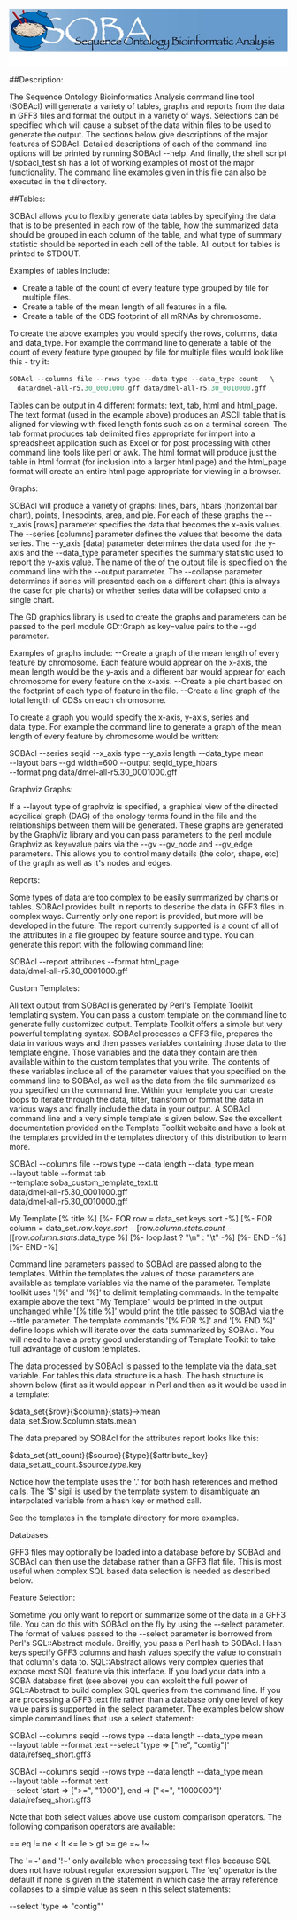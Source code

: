![logo](https://github.com/The-Sequence-Ontology/SOBA/blob/master/images/soba_header_bg.jpg)
 
##Description:

The Sequence Ontology Bioinformatics Analysis command line tool
(SOBAcl) will generate a variety of tables, graphs and reports from
the data in GFF3 files and format the output in a variety of ways.
Selections can be specified which will cause a subset of the data
within files to be used to generate the output. The sections below
give descriptions of the major features of SOBAcl.  Detailed
descriptions of each of the command line options will be printed by
running SOBAcl --help.  And finally, the shell script t/sobacl_test.sh
has a lot of working examples of most of the major functionality.  The
command line examples given in this file can also be executed in the t
directory.

##Tables:

SOBAcl allows you to flexibly generate data tables by specifying the
data that is to be presented in each row of the table, how the
summarized data should be grouped in each column of the table, and
what type of summary statistic should be reported in each cell of the
table.  All output for tables is printed to STDOUT.


Examples of tables include:
* Create a table of the count of every feature type grouped by
file for multiple files.
* Create a table of the mean length of all features in a file.
* Create a table of the CDS footprint of all mRNAs by chromosome.

To create the above examples you would specify the rows, columns, data
and data_type.  For example the command line to generate a table of
the count of every feature type grouped by file for multiple files
would look like this - try it:

```perl
SOBAcl --columns file --rows type --data type --data_type count   \
  data/dmel-all-r5.30_0001000.gff data/dmel-all-r5.30_0010000.gff 
```

Tables can be output in 4 different formats: text, tab, html and
html_page.  The text format (used in the example above) produces an
ASCII table that is aligned for viewing with fixed length fonts such
as on a terminal screen.  The tab format produces tab delimited files
appropriate for import into a spreadsheet application such as Excel or
for post processing with other command line tools like perl or awk.
The html format will produce just the table in html format (for
inclusion into a larger html page) and the html_page format will
create an entire html page appropriate for viewing in a browser.

Graphs:

SOBAcl will produce a variety of graphs: lines, bars, hbars
(horizontal bar chart), points, linespoints, area, and pie.  For each
of these graphs the --x_axis [rows] parameter specifies the data that
becomes the x-axis values. The --series [columns] parameter defines
the values that become the data series.  The --y_axis [data] parameter
determines the data used for the y-axis and the --data_type parameter
specifies the summary statistic used to report the y-axis value.  The
name of the of the output file is specified on the command line with
the --output parameter.  The --collapse parameter determines if series
will presented each on a different chart (this is always the case for
pie charts) or whether series data will be collapsed onto a single
chart.

The GD graphics library is used to create the graphs and parameters
can be passed to the perl module GD::Graph as key=value pairs to the
--gd parameter.

Examples of graphs include:
    --Create a graph of the mean length of every feature by
      chromosome.  Each feature would apprear on the x-axis, the mean
      length would be the y-axis and a different bar would apprear for
      each chromosome for every feature on the x-axis.
    --Create a pie chart based on the footprint of each type of feature
      in the file.
    --Create a line graph of the total length of CDSs on each
      chromosome.

To create a graph you would specify the x-axis, y-axis, series and
data_type.  For example the command line to generate a graph of the
mean length of every feature by chromosome would be written:

SOBAcl --series seqid --x_axis type --y_axis length --data_type mean \
       --layout bars --gd width=600 --output seqid_type_hbars        \
       --format png data/dmel-all-r5.30_0001000.gff

Graphviz Graphs:

If a --layout type of graphviz is specified, a graphical view of the
directed acycilical graph (DAG) of the onology terms found in the file
and the relationships between them will be generated.  These graphs
are generated by the GraphViz library and you can pass parameters to
the perl module Graphviz as key=value pairs via the --gv --gv_node and
--gv_edge parameters.  This allows you to control many details (the
color, shape, etc) of the graph as well as it's nodes and edges.

Reports:

Some types of data are too complex to be easily summarized by charts
or tables.  SOBAcl provides built in reports to describe the data in
GFF3 files in complex ways.  Currently only one report is provided,
but more will be developed in the future.  The report currently
supported is a count of all of the attributes in a file grouped by
feature source and type.  You can generate this report with the
following command line:

SOBAcl --report attributes --format html_page \
     data/dmel-all-r5.30_0001000.gff

Custom Templates:

All text output from SOBAcl is generated by Perl's Template Toolkit
templating system.  You can pass a custom template on the command line
to generate fully customized output.  Template Toolkit offers a simple
but very powerful templating syntax.  SOBAcl processes a GFF3 file,
prepares the data in various ways and then passes variables containing
those data to the template engine.  Those variables and the data they
contain are then available within to the custom templates that you
write.  The contents of these variables include all of the parameter
values that you specified on the command line to SOBAcl, as well as
the data from the file summarized as you specified on the command
line.  Within your template you can create loops to iterate through
the data, filter, transform or format the data in various ways and
finally include the data in your output.  A SOBAcl command line and
a very simple template is given below.  See the excellent
documentation provided on the Template Toolkit website and have a look
at the templates provided in the templates directory of this
distribution to learn more.

SOBAcl --columns file --rows type --data length --data_type mean \
       --layout table --format tab                               \
       --template soba_custom_template_text.tt                   \
       data/dmel-all-r5.30_0001000.gff                           \
       data/dmel-all-r5.30_0010000.gff

My Template
[% title %]
[%- FOR row = data_set.keys.sort -%]
[%- FOR column = data_set.$row.keys.sort -%]
[%- data_set.$row.$column.stats.count -%]
[%- "\t" -%]
[%- data_set.$row.$column.stats.$data_type %]
[%- loop.last ? "\n" : "\t" -%]
[%- END -%]
[%- END -%]

Command line parameters passed to SOBAcl are passed along to the
templates.  Within the templates the values of those parameters are
available as template variables via the name of the parameter.
Template toolkit uses '[%' and '%]' to delimit templating commands.
In the tempalte example above the text "My Template" would be printed
in the output unchanged while '[% title %]' would print the title
passed to SOBAcl via the --title parameter.  The template commands '[%
FOR %]' and '[% END %]' define loops which will iterate over the data
summarized by SOBAcl.  You will need to have a pretty good
understanding of Template Toolkit to take full advantage of custom
templates.

The data processed by SOBAcl is passed to the template via the
data_set variable.  For tables this data structure is a hash.  The
hash structure is shown below (first as it would appear in Perl and
then as it would be used in a template:

$data_set{$row}{$column}{stats}->mean
data_set.$row.$column.stats.mean

The data prepared by SOBAcl for the attributes report looks like this:

$data_set{att_count}{$source}{$type}{$attribute_key}
data_set.att_count.$source.$type.$key

Notice how the template uses the '.' for both hash references and
method calls.  The '$' sigil is used by the template system to
disambiguate an interpolated variable from a hash key or method call.

See the templates in the template directory for more examples.


Databases:

GFF3 files may optionally be loaded into a database before by SOBAcl
and SOBAcl can then use the database rather than a GFF3 flat file.
This is most useful when complex SQL based data selection is needed as
described below.

Feature Selection:

Sometime you only want to report or summarize some of the data in a
GFF3 file.  You can do this with SOBAcl on the fly by using the
--select parameter.  The format of values passed to the --select
parameter is borrowed from Perl's SQL::Abstract module.  Breifly, you
pass a Perl hash to SOBAcl.  Hash keys specify GFF3 columns and hash
values specify the value to constrain that column's data to.
SQL::Abstract allows very complex queries that expose most SQL feature
via this interface.  If you load your data into a SOBA database first
(see above) you can exploit the full power of SQL::Abstract to build
complex SQL queries from the command line.  If you are processing a
GFF3 text file rather than a database only one level of key value
pairs is supported in the select parameter.  The examples below show
simple command lines that use a select statement:

SOBAcl --columns seqid --rows type --data length --data_type mean \
--layout table --format text --select 'type => ["ne", "contig"]'  \
data/refseq_short.gff3

SOBAcl --columns seqid --rows type --data length --data_type mean \
--layout table --format text                                      \
--select 'start => [">=", "1000"], end => ["<=", "1000000"]'      \
data/refseq_short.gff3

Note that both select values above use custom comparison operators.
The following comparison operators are available:

== eq != ne < lt <= le > gt >= ge =~ !~

The '=~' and '!~' only available when processing text files because
SQL does not have robust regular expression support.  The 'eq'
operator is the default if none is given in the statement in which
case the array reference collapses to a simple value as seen in this
select statements:

--select 'type => "contig"'

